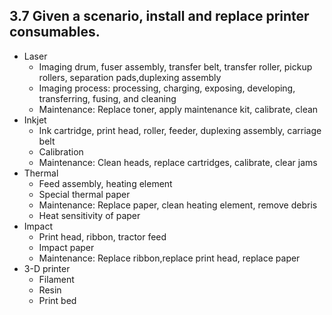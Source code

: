 
## 3.7 Given a scenario, install and replace printer consumables.

- Laser
  - Imaging drum, fuser assembly, transfer belt, transfer roller, pickup rollers, separation pads,duplexing assembly
  - Imaging process: processing, charging, exposing, developing, transferring, fusing, and cleaning
  - Maintenance: Replace toner, apply maintenance kit, calibrate, clean
- Inkjet
  - Ink cartridge, print head, roller, feeder, duplexing assembly, carriage belt
  - Calibration
  - Maintenance: Clean heads, replace cartridges, calibrate, clear jams
- Thermal
  - Feed assembly, heating element
  - Special thermal paper
  - Maintenance: Replace paper, clean heating element, remove debris
  - Heat sensitivity of paper
- Impact
  - Print head, ribbon, tractor feed
  - Impact paper
  - Maintenance: Replace ribbon,replace print head, replace paper
- 3-D printer
  - Filament
  - Resin
  - Print bed